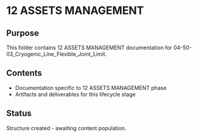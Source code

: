 # 12 ASSETS MANAGEMENT

## Purpose
This folder contains 12 ASSETS MANAGEMENT documentation for 04-50-03_Cryogenic_Line_Flexible_Joint_Limit.

## Contents
- Documentation specific to 12 ASSETS MANAGEMENT phase
- Artifacts and deliverables for this lifecycle stage

## Status
Structure created - awaiting content population.
